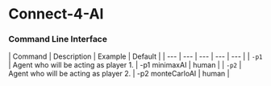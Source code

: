 # Connect-4-AI
### Command Line Interface

| Command | Description | Example | Default |
| --- | --- | --- | --- | --- |
| `-p1` | Agent who will be acting as player 1. | -p1 minimaxAI | human |
| `-p2` | Agent who will be acting as player 2. | -p2 monteCarloAI | human |
